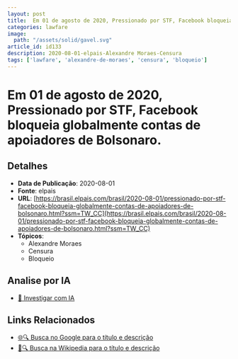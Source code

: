 ```yaml
---
layout: post
title:  Em 01 de agosto de 2020, Pressionado por STF, Facebook bloqueia globalmente contas de apoiadores de Bolsonaro.
categories: lawfare
image: 
  path: "/assets/solid/gavel.svg"
article_id: id133
description: 2020-08-01-elpais-Alexandre Moraes-Censura
tags: ['lawfare', 'alexandre-de-moraes', 'censura', 'bloqueio']
---
```


# Em 01 de agosto de 2020, Pressionado por STF, Facebook bloqueia globalmente contas de apoiadores de Bolsonaro.

## Detalhes
- **Data de Publicação**: 2020-08-01
- **Fonte**: elpais
- **URL**: [https://brasil.elpais.com/brasil/2020-08-01/pressionado-por-stf-facebook-bloqueia-globalmente-contas-de-apoiadores-de-bolsonaro.html?ssm=TW_CC](https://brasil.elpais.com/brasil/2020-08-01/pressionado-por-stf-facebook-bloqueia-globalmente-contas-de-apoiadores-de-bolsonaro.html?ssm=TW_CC)
- **Tópicos**:
  - Alexandre Moraes
  - Censura
  - Bloqueio

## Analise por IA
- [🤖 Investigar com IA](https://www.perplexity.ai/search?q=%22not%C3%ADcia%20artigo%20Brasil%22%20Em%2001%20de%20agosto%20de%202020%2C%20Pressionado%20por%20STF%2C%20Facebook%20bloqueia%20globalmente%20contas%20de%20apoiadores%20de%20Bolsonaro.%20elpais%202020-08-01)

## Links Relacionados
- [🌐🔍 Busca no Google para o título e descrição](https://www.google.com/search?q=%22not%C3%ADcia%20artigo%20Brasil%22%20Em%2001%20de%20agosto%20de%202020%2C%20Pressionado%20por%20STF%2C%20Facebook%20bloqueia%20globalmente%20contas%20de%20apoiadores%20de%20Bolsonaro.%20elpais%202020-08-01)
- [📖🔍 Busca na Wikipedia para o título e descrição](https://pt.wikipedia.org/w/index.php?search=%22not%C3%ADcia%20artigo%20Brasil%22%20Em%2001%20de%20agosto%20de%202020%2C%20Pressionado%20por%20STF%2C%20Facebook%20bloqueia%20globalmente%20contas%20de%20apoiadores%20de%20Bolsonaro.%20elpais%202020-08-01)

